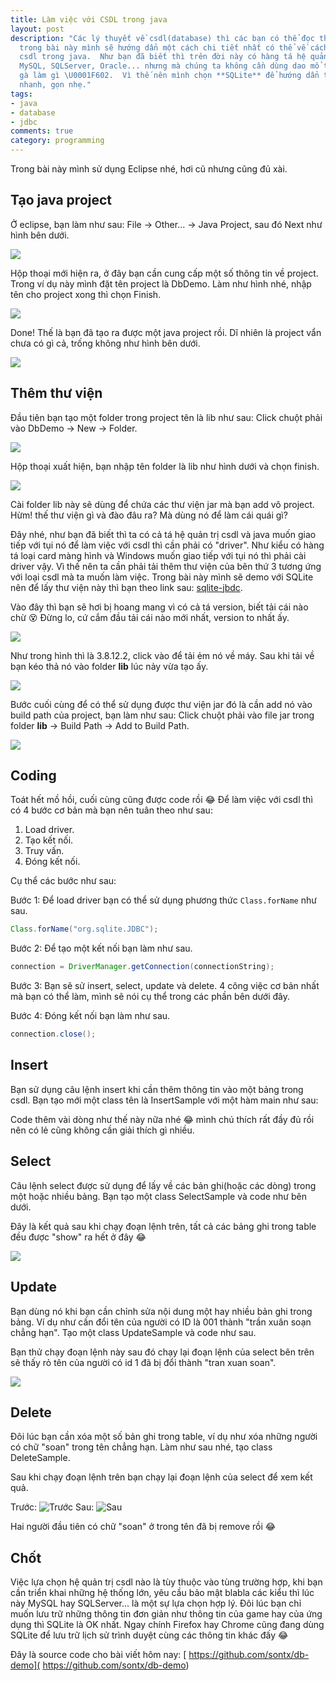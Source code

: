 ```yaml
---
title: Làm việc với CSDL trong java
layout: post
description: "Các lý thuyết về csdl(database) thì các bạn có thể đọc thêm trên google,
  trong bài này mình sẽ hướng dẩn một cách chi tiết nhất có thể về cách làm việc với
  csdl trong java.  Như bạn đã biết thì trên đời này có hàng tá hệ quản trị csdl như
  MySQL, SQLServer, Oracle... nhưng mà chúng ta không cần dùng dao mổ trâu để đi giết
  gà làm gì \U0001F602.  Vì thế nên mình chọn **SQLite** để hướng dẩn trong bài này,
  nhanh, gọn nhẹ."
tags:
- java
- database
- jdbc
comments: true
category: programming
---
```


Trong bài này mình sử dụng Eclipse nhé, hơi cũ nhưng cũng đủ xài.

Tạo java project
----------

Ở eclipse, bạn làm như sau: File -> Other... -> Java Project, sau đó Next như hình bên dưới.

![](https://1.bp.blogspot.com/-CQyKSkb5uG8/V7FwQzSDWRI/AAAAAAAAPks/oDftoOj47eIPZgcUIhaJlWq8BD002UGcACLcB/s1600/Capture.PNG)

Hộp thoại mới hiện ra, ở đây bạn cần cung cấp một số thông tin về project. Trong ví dụ này mình đặt tên project là DbDemo. Làm như hình nhé, nhập tên cho project xong thì chọn Finish.

![](https://1.bp.blogspot.com/-Nj_S0Ajd9QQ/V7FxK7ZL8II/AAAAAAAAPkw/p1O5i5UrHpktXEPLwCYtNdxW2W8y9lA4wCLcB/s1600/Capture.PNG)

Done! Thế là bạn đã tạo ra được một java project rồi. Dĩ nhiên là project vẩn chưa có gì cả, trống không như hình bên dưới.

![](https://2.bp.blogspot.com/-aY278JqjoJ4/V7FxjTMZRsI/AAAAAAAAPk8/l9BO37-TbAIUeUZIe2N0pNPzS9wOvgoFgCLcB/s1600/Capture.PNG)

Thêm thư viện
-------

Đầu tiên bạn tạo một folder trong project tên là lib như sau: Click chuột phải vào DbDemo -> New -> Folder.

![](https://3.bp.blogspot.com/-Dd3OZXkV4mY/V7FyazD0uuI/AAAAAAAAPlE/IhWc0wEa-KU9j29_rZHYI1ngni6jCG27QCLcB/s1600/Untitled.png)

Hộp thoại xuất hiện, bạn nhập tên folder là lib như hình dưới và chọn finish.

![](https://1.bp.blogspot.com/-miytZ_6diE0/V7FyqymgwBI/AAAAAAAAPlI/yUO79k0_YzsVu-trGDBfw1JdvYepquYIQCLcB/s1600/Capture.PNG)

Cài folder lib này sẽ dùng để chứa các thư viện jar mà bạn add vô project. Hừm! thế thư viện gì và đào đâu ra? Mà dùng nó để làm cái quái gì?

Đây nhé, như bạn đã biết thì ta có cả tá hệ quản trị csdl và java muốn giao tiếp với tụi nó để làm việc với csdl thì cần phải có "driver". Như kiểu có hàng tá loại card màng hình và Windows muốn giao tiếp với tụi nó thì phải cài driver vậy. Vì thế nên ta cần phải tải thêm thư viện của bên thứ 3 tương ứng với loại csdl mà ta muốn làm việc. Trong bài này mình sẽ demo với SQLite nên để lấy thư viện này thì bạn theo link sau: [sqlite-jbdc](https://bitbucket.org/xerial/sqlite-jdbc/downloads).

Vào đây thì bạn sẽ hơi bị hoang mang vì có cả tá version, biết tải cái nào chừ 😵 Đừng lo, cứ cắm đầu tải cái nào mới nhất, version to nhất ấy.

![](https://1.bp.blogspot.com/-psDCDHtqzFs/V7F1LIvoRcI/AAAAAAAAPlY/4B0u_LLJj00X2to9D9kavq-2Kk9Ys8nXACLcB/s1600/Capture.PNG)

Như trong hình thì là 3.8.12.2, click vào để tải ẻm nó về máy. Sau khi tải về bạn kéo thả nó vào folder **lib** lúc nảy vừa tạo ấy.

![](https://2.bp.blogspot.com/-O5z6Hy3aZYc/V7F1uIE_4rI/AAAAAAAAPlc/s4Qtry_iiPYmYjfskcfuTfRsVv_6xKu4QCLcB/s1600/Capture.PNG)

Bước cuối cùng để có thể sử dụng được thư viện jar đó là cần add nó vào build path của project, bạn làm như sau: Click chuột phải vào file jar trong folder **lib** -> Build Path -> Add to Build Path.

![](https://3.bp.blogspot.com/-I2Slwyji7og/V7F2pBS1hiI/AAAAAAAAPlo/DP7PZwK-B_QXXhqhQt9g_GiskQX9t88ggCLcB/s1600/Untitled.png)

Coding
-----

Toát hết mồ hồi, cuối cùng cũng được code rồi 😂 Để làm việc với csdl thì có 4 bước cơ bản mà bạn nên tuân theo như sau:

1. Load driver.
1. Tạo kết nối.
1. Truy vấn.
1. Đóng kết nối.

Cụ thể các bước như sau:

Bước 1: Để load driver bạn có thể sử dụng phương thức `Class.forName` như sau.

```java
Class.forName("org.sqlite.JDBC");
```

Bước 2: Để tạo một kết nối bạn làm như sau.

```java
connection = DriverManager.getConnection(connectionString);
```

Bước 3: Bạn sẽ sử insert, select, update và delete. 4 công việc cơ bản nhất mà bạn có thể làm, mình sẽ nói cụ thể trong các phần bên dưới đây.

Bước 4: Đóng kết nối bạn làm như sau.

```java
connection.close();
```

Insert
------

Bạn sử dụng câu lệnh insert khi cần thêm thông tin vào một bảng trong csdl. Bạn tạo mới một class tên là InsertSample với một hàm main như sau:

<div data-gist-id="29eb4bea7fe682d60e802c2bfae7b0e4"></div>

Code thêm vài dòng như thế này nữa nhé 😂 mình chú thích rất đầy đủ rồi nên có lẻ cũng không cần giải thích gì nhiều.

Select
-----

Câu lệnh select được sử dụng để lấy về các bản ghi(hoặc các dòng) trong một hoặc nhiều bảng. Bạn tạo một class SelectSample và code như bên dưới.

<div data-gist-id="2a9eb65f052a15715aa53d3dc26ab01a"></div>

Đây là kết quả sau khi chạy đoạn lệnh trên, tất cả các bảng ghi trong table đều được "show" ra hết ở đây 😂

![](https://2.bp.blogspot.com/-TqlkrzcIILA/V7GBrM_Jh3I/AAAAAAAAPl4/Vu2GjrfMTm8pY8n1opIAtt-DQad-zoQKQCLcB/s1600/Capture.PNG)

Update
-----

Bạn dùng nó khi bạn cần chỉnh sửa nội dung một hay nhiều bản ghi trong bảng. Ví dụ như cần đổi tên của người có ID là 001 thành "trần xuân soạn chẳng hạn". Tạo một class UpdateSample và code như sau.

<div data-gist-id="f20ce818f5f9871dcd2dd78daa364677"></div>

Bạn thử chạy đoạn lệnh này sau đó chạy lại đoạn lệnh của select bên trên sẽ thấy rỏ tên của người có id 1 đã bị đổi thành "tran xuan soan".

![](https://1.bp.blogspot.com/-NZm9QbiucZo/V7GC-PqF-xI/AAAAAAAAPmA/a7YjrdT0Smwvl7CvL6y67JaAC1n38MmnQCLcB/s1600/Capture.PNG)

Delete
-----

Đôi lúc bạn cần xóa một số bản ghi trong table, ví dụ như xóa những người có chữ "soan" trong tên chẳng hạn. Làm như sau nhé, tạo class DeleteSample.

<div data-gist-id="c1de0a4586fb0d60d08e596bb752d981"></div>

Sau khi chạy đoạn lệnh trên bạn chạy lại đoạn lệnh của select để xem kết quả.

Trước:
![Trước](https://4.bp.blogspot.com/-NZm9QbiucZo/V7GC-PqF-xI/AAAAAAAAPmM/BDEK1Qz-29MGfF9iOkT8Z7sFDyLdbjYYwCEw/s1600/Capture.PNG)
Sau:
![Sau](https://3.bp.blogspot.com/-YWmYHqmAn4Y/V7GEhUW-cpI/AAAAAAAAPmQ/wkb8Ub6NWvYMJQFrfDKlj2eXGzPGg2vbQCEw/s1600/Capture.PNG)

Hai người đầu tiên có chữ "soan" ở trong tên đã bị remove rồi 😂

Chốt
----

Việc lựa chọn hệ quản trị csdl nào là tùy thuộc vào tùng trường hợp, khi bạn cần triển khai những hệ thống lớn, yêu cầu bảo mật blabla các kiểu thì lúc này MySQL hay SQLServer... là một sự lựa chọn hợp lý. Đôi lúc bạn chỉ muốn lưu trữ những thông tin đơn giản như thông tin của game hay của ứng dụng thì SQLite là OK nhất. Ngay chính Firefox hay Chrome cũng đang dùng SQLite để lưu trữ lịch sử trình duyệt cùng các thông tin khác đấy 😂

Đây là source code cho bài viết hôm nay: [ https://github.com/sontx/db-demo]( https://github.com/sontx/db-demo)
